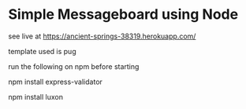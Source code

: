 # Simple Messageboard using Node

see live at https://ancient-springs-38319.herokuapp.com/

template used is pug

run the following on npm before starting

npm install express-validator

npm install luxon
